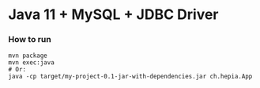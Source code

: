 # Java 11 + MySQL + JDBC Driver

### How to run

```
mvn package
mvn exec:java
# Or:
java -cp target/my-project-0.1-jar-with-dependencies.jar ch.hepia.App
```


